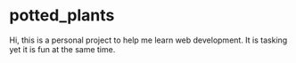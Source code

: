 # potted_plants

Hi, this is a personal project to help me learn web development. It is tasking yet it is fun at the same time.
